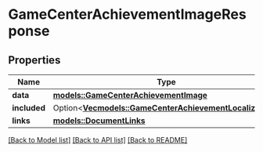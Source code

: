 # GameCenterAchievementImageResponse

## Properties

Name | Type | Description | Notes
------------ | ------------- | ------------- | -------------
**data** | [**models::GameCenterAchievementImage**](GameCenterAchievementImage.md) |  | 
**included** | Option<[**Vec<models::GameCenterAchievementLocalization>**](GameCenterAchievementLocalization.md)> |  | [optional]
**links** | [**models::DocumentLinks**](DocumentLinks.md) |  | 

[[Back to Model list]](../README.md#documentation-for-models) [[Back to API list]](../README.md#documentation-for-api-endpoints) [[Back to README]](../README.md)


